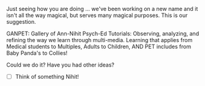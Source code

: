 Just seeing how you are doing ... we've been working on a new name and it isn't all the way magical, but serves many magical purposes.  This is our suggestion.

GANPET:  Gallery of Ann-Nihit Psych-Ed Tutorials: Observing, analyzing, and refining the way we learn through multi-media. Learning that applies from Medical students to Multiples, Adults to Children, AND PET includes from Baby Panda's to Collies!

Could we do it?  Have you had other ideas?


- [ ] Think of something Nihit!

